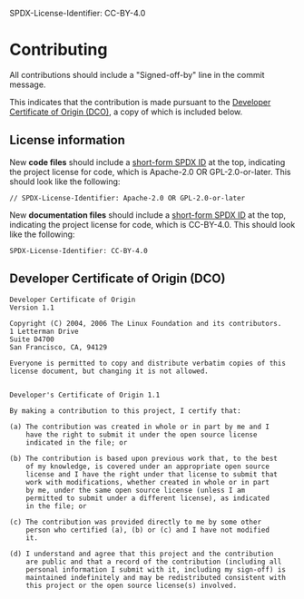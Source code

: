 SPDX-License-Identifier: CC-BY-4.0

# Contributing

All contributions should include a "Signed-off-by" line in the commit message.

This indicates that the contribution is made pursuant to the [Developer Certificate of Origin (DCO)](https://developercertificate.org/), a copy of which is included below.

## License information

New **code files** should include a [short-form SPDX ID](https://spdx.org/ids) at the top, indicating the project license for code, which is Apache-2.0 OR GPL-2.0-or-later. This should look like the following:

```
// SPDX-License-Identifier: Apache-2.0 OR GPL-2.0-or-later
```

New **documentation files** should include a [short-form SPDX ID](https://spdx.org/ids) at the top, indicating the project license for code, which is CC-BY-4.0. This should look like the following:

```
SPDX-License-Identifier: CC-BY-4.0
```

## Developer Certificate of Origin (DCO)

```
Developer Certificate of Origin
Version 1.1

Copyright (C) 2004, 2006 The Linux Foundation and its contributors.
1 Letterman Drive
Suite D4700
San Francisco, CA, 94129

Everyone is permitted to copy and distribute verbatim copies of this
license document, but changing it is not allowed.


Developer's Certificate of Origin 1.1

By making a contribution to this project, I certify that:

(a) The contribution was created in whole or in part by me and I
    have the right to submit it under the open source license
    indicated in the file; or

(b) The contribution is based upon previous work that, to the best
    of my knowledge, is covered under an appropriate open source
    license and I have the right under that license to submit that
    work with modifications, whether created in whole or in part
    by me, under the same open source license (unless I am
    permitted to submit under a different license), as indicated
    in the file; or

(c) The contribution was provided directly to me by some other
    person who certified (a), (b) or (c) and I have not modified
    it.

(d) I understand and agree that this project and the contribution
    are public and that a record of the contribution (including all
    personal information I submit with it, including my sign-off) is
    maintained indefinitely and may be redistributed consistent with
    this project or the open source license(s) involved.
```
